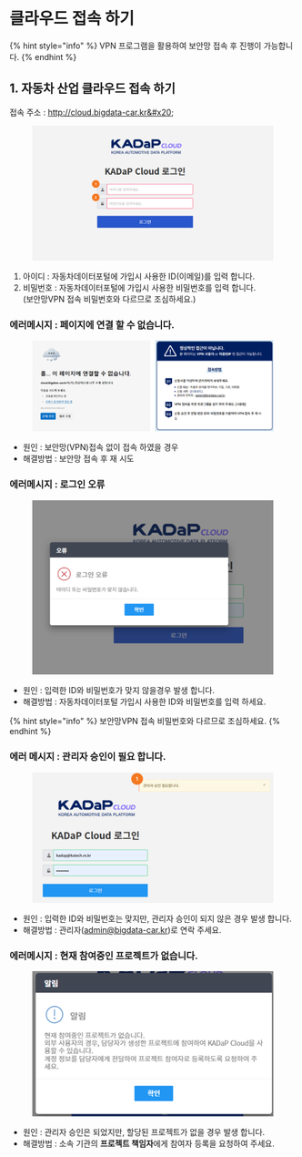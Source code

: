 # 클라우드 접속 하기

{% hint style="info" %}
VPN 프로그램을   활용하여 보안망 접속 후 진행이 가능합니다.  &#x20;
{% endhint %}

## 1. 자동차 산업 클라우드 접속 하기&#x20;

접속 주소 : http://cloud.bigdata-car.kr&#x20;

<figure><img src="../.gitbook/assets/image (19).png" alt=""><figcaption></figcaption></figure>

1. 아이디 :  자동차데이터포털에 가입시 사용한 ID(이메일)를 입력 합니다.&#x20;
2. 비밀번호 : 자동차데이터포털에 가입시 사용한 비밀번호를 입력 합니다. \
   (보안망VPN 접속 비밀번호와 다르므로 조심하세요.)

### 에러메시지 : 페이지에 연결 할 수 없습니다.&#x20;

<figure><img src="../.gitbook/assets/image (4) (1) (1) (1) (1) (1).png" alt=""><figcaption></figcaption></figure>

* 원인 :  보안망(VPN)접속 없이 접속 하였을 경우&#x20;
* 해결방법 : 보안망 접속 후 재 시도

### 에러메시지 : 로그인 오류&#x20;

<figure><img src="../.gitbook/assets/image (21).png" alt=""><figcaption></figcaption></figure>

* 원인 : 입력한 ID와 비밀번호가 맞지 않을경우 발생 합니다.&#x20;
* 해결방법 : 자동차데이터포털 가입시 사용한 ID와 비밀번호를 입력 하세요.&#x20;

{% hint style="info" %}
보안망VPN 접속 비밀번호와 다르므로 조심하세요.
{% endhint %}

### 에러 메시지 :  관리자 승인이 필요 합니다.&#x20;

<figure><img src="../.gitbook/assets/image (22).png" alt=""><figcaption></figcaption></figure>

* 원인 : 입력한 ID와 비밀번호는 맞지만, 관리자 승인이 되지 않은 경우 발생 합니다.&#x20;
* 해결방법 : 관리자(admin@bigdata-car.kr)로 연락 주세요.&#x20;

### 에러메시지 : 현재 참여중인 프로젝트가 없습니다.&#x20;

<figure><img src="../.gitbook/assets/image (23).png" alt=""><figcaption></figcaption></figure>

* 원인 : 관리자 승인은 되었지만, 할당된 프로젝트가 없을 경우 발생 합니다.&#x20;
* 해결방법 : 소속 기관의 **프로젝트 책임자**에게 참여자 등록을 요청하여 주세요.
